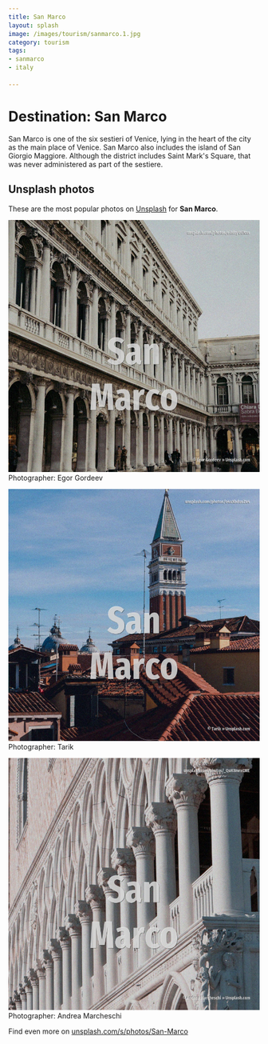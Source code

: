 ```yaml
---
title: San Marco
layout: splash
image: /images/tourism/sanmarco.1.jpg
category: tourism
tags:
- sanmarco
- italy

---
```

# Destination: San Marco

San Marco is one of the six sestieri of Venice, lying in the heart of the city as the main place of  Venice.  San Marco also includes the island of San Giorgio Maggiore.  Although the district includes Saint Mark's Square, that was never administered as part of the  sestiere.   

 
## Unsplash photos
These are the most popular photos on [Unsplash](https://unsplash.com) for **San Marco**.
 
![San Marco](/images/tourism/sanmarco.1.jpg)
Photographer:  Egor Gordeev
 
![San Marco](/images/tourism/sanmarco.2.jpg)
Photographer:  Tarik
 
![San Marco](/images/tourism/sanmarco.3.jpg)
Photographer:  Andrea Marcheschi
 
Find even more on [unsplash.com/s/photos/San-Marco](https://unsplash.com/s/photos/San-Marco)
 
